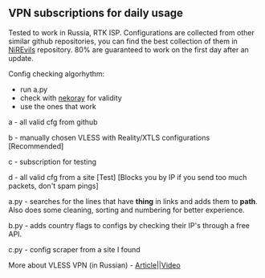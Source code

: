 ## VPN subscriptions for daily usage
Tested to work in Russia, RTK ISP. 
Configurations are collected from other similar github repositories, you can find the best collection of them in [NiREvils](https://github.com/NiREvil/vless?tab=readme-ov-file#xray) repository. 
80% are guaranteed to work on the first day after an update.

Config checking algorhythm:
- run a.py
- check with [nekoray](https://github.com/MatsuriDayo/nekoray) for validity
- use the ones that work

a - all valid cfg from github

b - manually chosen VLESS with Reality/XTLS configurations [Recommended]

c - subscription for testing

d - all valid cfg from a site [Test] [Blocks you by IP if you send too much packets, don't spam pings]

a.py - searches for the lines that have **thing** in links and adds them to **path**. Also does some cleaning, sorting and numbering for better experience.

b.py - adds country flags to configs by checking their IP's through a free API.

c.py - config scraper from a site I found

More about VLESS VPN (in Russian) - [Article](https://habr.com/ru/articles/727868/)||[Video](https://www.youtube.com/watch?v=Ajy1lS9qJbs)

